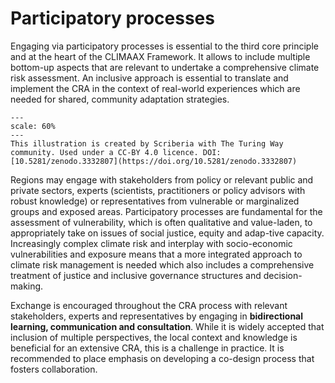 Participatory processes
=======================

Engaging via participatory processes is essential to the third core principle and at the heart of the CLIMAAX Framework. It allows to include multiple bottom-up aspects that are relevant to undertake a comprehensive climate risk assessment. An inclusive approach is essential to translate and implement the CRA in the context of real-world experiences which are needed for shared, community adaptation strategies.

```{figure} ../../images/Illustration_community_exchange_Page.jpg
---
scale: 60%
---
This illustration is created by Scriberia with The Turing Way community. Used under a CC-BY 4.0 licence. DOI: [10.5281/zenodo.3332807](https://doi.org/10.5281/zenodo.3332807)
```

Regions may engage with stakeholders from policy or relevant public and private sectors, experts (scientists, practitioners or policy advisors with robust knowledge) or representatives from vulnerable or marginalized groups and exposed areas. Participatory processes are fundamental for the assessment of vulnerability, which is often qualitative and value-laden, to appropriately take on issues of social justice, equity and adap-tive capacity. Increasingly complex climate risk and interplay with socio-economic vulnerabilities and exposure means that a more integrated approach to climate risk management is needed which also includes a comprehensive treatment of justice and inclusive governance structures and decision-making.

Exchange is encouraged throughout the CRA process with relevant stakeholders, experts and representatives by engaging in **bidirectional learning, communication and consultation**. While it is widely accepted that inclusion of multiple perspectives, the local context and knowledge is beneficial for an extensive CRA, this is a challenge in practice. It is recommended to place emphasis on developing a co-design process that fosters collaboration.
